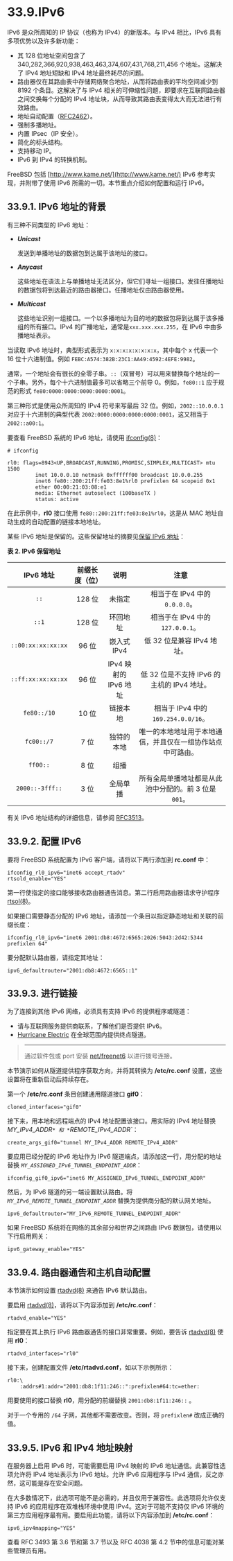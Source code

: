 # 33.9.IPv6

IPv6 是众所周知的 IP 协议（也称为 IPv4）的新版本。与 IPv4 相比，IPv6 具有多项优势以及许多新功能：

* 其 128 位地址空间包含了 340,282,366,920,938,463,463,374,607,431,768,211,456 个地址。这解决了 IPv4 地址短缺和 IPv4 地址最终耗尽的问题。
* 路由器仅在其路由表中存储网络聚合地址，从而将路由表的平均空间减少到 8192 个条目。这解决了与 IPv4 相关的可伸缩性问题，即要求在互联网路由器之间交换每个分配的 IPv4 地址块，从而导致其路由表变得太大而无法进行有效路由。
* 地址自动配置（[RFC2462](http://www.ietf.org/rfc/rfc2462.txt)）。
* 强制多播地址。
* 内置 IPsec（IP 安全）。
* 简化的标头结构。
* 支持移动 IP。
* IPv6 到 IPv4 的转换机制。

FreeBSD 包括 [http://www.kame.net/](http://www.kame.net/) IPv6 参考实现，并附带了使用 IPv6 所需的一切。本节重点介绍如何配置和运行 IPv6。

## 33.9.1. IPv6 地址的背景

有三种不同类型的 IPv6 地址：

*   _**Unicast**_

    发送到单播地址的数据包到达属于该地址的接口。
*   _**Anycast**_

    这些地址在语法上与单播地址无法区分，但它们寻址一组接口。发往任播地址的数据包将到达最近的路由器接口。任播地址仅由路由器使用。
*   _**Multicast**_

    这些地址识别一组接口。一个以多播地址为目的地的数据包将到达属于该多播组的所有接口。IPv4 的广播地址，通常是`xxx.xxx.xxx.255`，在 IPv6 中由多播地址表示。

当读取 IPv6 地址时，典型形式表示为 `x:x:x:x:x:x:x:x`，其中每个 x 代表一个 16 位十六进制值。例如 `FEBC:A574:382B:23C1:AA49:4592:4EFE:9982`。

通常，一个地址会有很长的全零子串。`::`（双冒号）可以用来替换每个地址的一个子串。另外，每个十六进制值最多可以省略三个前导 0。例如，`fe80::1` 应于规范的形式 `fe80:0000:0000:0000:0000:0001`。

第三种形式是使用众所周知的 IPv4 符号来写最后 32 位。例如，`2002::10.0.0.1` 对应于十六进制的典型代表 `2002:0000:0000:0000:0000:0001`，这又相当于 `2002::a00:1`。

要查看 FreeBSD 系统的 IPv6 地址，请使用 [ifconfig(8)](https://www.freebsd.org/cgi/man.cgi?query=ifconfig\&sektion=8\&format=html)：

```
# ifconfig
```

```
rl0: flags=8943<UP,BROADCAST,RUNNING,PROMISC,SIMPLEX,MULTICAST> mtu 1500
         inet 10.0.0.10 netmask 0xffffff00 broadcast 10.0.0.255
         inet6 fe80::200:21ff:fe03:8e1%rl0 prefixlen 64 scopeid 0x1
         ether 00:00:21:03:08:e1
         media: Ethernet autoselect (100baseTX )
         status: active
```

在此示例中，**rl0** 接口使用 `fe80::200:21ff:fe03:8e1%rl0`，这是从 MAC 地址自动生成的自动配置的链接本地地址。

某些 IPv6 地址是保留的。这些保留地址的摘要见[保留 IPv6 地址](https://docs.freebsd.org/en/books/handbook/advanced-networking/#reservedip6)：

**表 2.  IPv6 保留地址**

|       IPv6 地址      | 前缀长度（位） |        说明        |                注意               |
| :----------------: | :-----: | :--------------: | :-----------------------------: |
|        `::`        |  128 位  |        未指定       |     相当于在 IPv4 中的 `0.0.0.0`。     |
|        `::1`       |  128 位  |       环回地址       |    相当于在 IPv4 中的 `127.0.0.1`。    |
| `::00:xx:xx:xx:xx` |   96 位  |     嵌入式 IPv4     |        低 32 位是兼容 IPv4 地址。       |
| `::ff:xx:xx:xx:xx` |   96 位  | IPv4 映射的 IPv6 地址 |  低 32 位是不支持 IPv6 的主机的 IPv4 地址。  |
|     `fe80::/10`    |   10 位  |       链接本地       |  相当于 IPv4 中的 `169.254.0.0/16`。  |
|     `fc00::/7`     |   7 位   |       独特的本地      |  唯一的本地地址用于本地通信，并且仅在一组协作站点中可路由。  |
|      `ff00::`      |   8 位   |        组播        |                                 |
|   `2000::-3fff::`  |   3 位   |       全局单播       | 所有全局单播地址都是从此池中分配的。前 3 位是 `001`。 |

有关 IPv6 地址结构的详细信息，请参阅 [RFC3513](http://www.ietf.org/rfc/rfc3513.txt)。

## 33.9.2. 配置 IPv6

要将 FreeBSD 系统配置为 IPv6 客户端，请将以下两行添加到 **rc.conf** 中：

```
ifconfig_rl0_ipv6="inet6 accept_rtadv"
rtsold_enable="YES"
```

第一行使指定的接口能够接收路由器通告消息。第二行启用路由器请求守护程序 [rtsol(8)](https://www.freebsd.org/cgi/man.cgi?query=rtsol\&sektion=8\&format=html)。

如果接口需要静态分配的 IPv6 地址，请添加一个条目以指定静态地址和关联的前缀长度：

```
ifconfig_rl0_ipv6="inet6 2001:db8:4672:6565:2026:5043:2d42:5344 prefixlen 64"
```

要分配默认路由器，请指定其地址：

```
ipv6_defaultrouter="2001:db8:4672:6565::1"
```

## 33.9.3. 进行链接

为了连接到其他 IPv6 网络，必须具有支持 IPv6 的提供程序或隧道：

* 请与互联网服务提供商联系，了解他们是否提供 IPv6。
* [Hurricane Electric](http://www.tunnelbroker.net/) 在全球范围内提供终点隧道。

> ****
>
> 通过软件包或 port 安装 [net/freenet6](https://cgit.freebsd.org/ports/tree/net/freenet6/pkg-descr) 以进行拨号连接。

本节演示如何从隧道提供程序获取方向，并将其转换为 **/etc/rc.conf** 设置，这些设置将在重新启动后持续存在。

第一个 **/etc/rc.conf** 条目创建通用隧道接口 **gif0**：

```
cloned_interfaces="gif0"
```

接下来，用本地和远程端点的 IPv4 地址配置该接口。用实际的 IPv4 地址替换 *MY_IPv4_ADDR`* 和 *`REMOTE_IPv4_ADDR`*：

```
create_args_gif0="tunnel MY_IPv4_ADDR REMOTE_IPv4_ADDR"
```

要应用已经分配的 IPv6 地址作为 IPv6 隧道端点，请添加这一行，用分配的地址替换 *`MY_ASSIGNED_IPv6_TUNNEL_ENDPOINT_ADDR`*：

```
ifconfig_gif0_ipv6="inet6 MY_ASSIGNED_IPv6_TUNNEL_ENDPOINT_ADDR"
```

然后，为 IPv6 隧道的另一端设置默认路由。将 *`MY_IPv6_REMOTE_TUNNEL_ENDPOINT_ADDR`* 替换为提供商分配的默认网关地址。

```
ipv6_defaultrouter="MY_IPv6_REMOTE_TUNNEL_ENDPOINT_ADDR"
```

如果 FreeBSD 系统将在网络的其余部分和世界之间路由 IPv6 数据包，请使用以下行启用网关：

```
ipv6_gateway_enable="YES"
```

## 33.9.4. 路由器通告和主机自动配置

本节演示如何设置 [rtadvd(8)](https://www.freebsd.org/cgi/man.cgi?query=rtadvd\&sektion=8\&format=html) 来通告 IPv6 默认路由。

要启用 [rtadvd(8)](https://www.freebsd.org/cgi/man.cgi?query=rtadvd\&sektion=8\&format=html)，请将以下内容添加到 **/etc/rc.conf**：

```
rtadvd_enable="YES"
```

指定要在其上执行 IPv6 路由器通告的接口非常重要。例如，要告诉 [rtadvd(8)](https://www.freebsd.org/cgi/man.cgi?query=rtadvd\&sektion=8\&format=html) 使用 **rl0**：

```
rtadvd_interfaces="rl0"
```

接下来，创建配置文件 **/etc/rtadvd.conf**，如以下示例所示：

```
rl0:\
	:addrs#1:addr="2001:db8:1f11:246::":prefixlen#64:tc=ether:
```

用要使用的接口替换 **rl0**，用分配的前缀替换 `2001:db8:1f11:246::` 。

对于一个专用的 `/64` 子网，其他都不需要改变。否则，将 `prefixlen#` 改成正确的值。

## 33.9.5. IPv6 和 IPv4 地址映射

在服务器上启用 IPv6 时，可能需要启用 IPv4 映射的 IPv6 地址通信。此兼容性选项允许将 IPv4 地址表示为 IPv6 地址。允许 IPv6 应用程序与 IPv4 通信，反之亦然，这可能是存在安全问题。

在大多数情况下，此选项可能不是必需的，并且仅用于兼容性。此选项将允许仅支持 IPv6 的应用程序在双堆栈环境中使用 IPv4。这对于可能不支持仅 IPv6 环境的第三方应用程序最有用。要启用此功能，请将以下内容添加到 **/etc/rc.conf**：

```
ipv6_ipv4mapping="YES"
```

查看 RFC 3493 第 3.6 节和第 3.7 节以及 RFC 4038 第 4.2 节中的信息可能对某些管理员有用。
